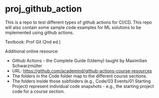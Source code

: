 # proj_github_action

This is a repo to test different types of github actions for CI/CD. This repo will also contain some sample code examples for ML solutions to be implemented using github actions.

Textbook: Prof Git (2nd ed.)

Additional online resource:
  - Github Actions - the Complete Guide (Udemy) taught by Maximilian Schwarzmüller
  - URL: https://github.com/academind/github-actions-course-resources
  - The folders in the Code folder map to the different course sections.
  - The folders inside those subfolders (e.g., Code/03 Events/01 Starting Project) represent individual code snapshots - e.g., the starting project code for a course section.

